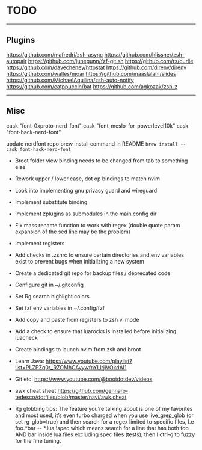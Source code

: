 # TODO

---

## Plugins


https://github.com/mafredri/zsh-async
https://github.com/hlissner/zsh-autopair
https://github.com/junegunn/fzf-git.sh
https://github.com/rs/curlie
https://github.com/davecheney/httpstat
https://github.com/direnv/direnv
https://github.com/walles/moar
https://github.com/maaslalani/slides
https://github.com/MichaelAquilina/zsh-auto-notify
https://github.com/catppuccin/bat
https://github.com/agkozak/zsh-z


---

## Misc

cask "font-0xproto-nerd-font"
cask "font-meslo-for-powerlevel10k"
cask "font-hack-nerd-font"



update nerdfont repo brew install command in README `brew install --cask font-hack-nerd-font`


- Broot folder view binding needs to be changed from tab to something else
- Rework upper / lower case, dot op bindings to match nvim
- Look into implementing gnu privacy guard and wireguard
- Implement substitute binding
- Implement zplugins as submodules in the main config dir
- Fix mass rename function to work with regex (double quote param expansion of the sed line may be the problem)
- Implement registers
- Add checks in .zshrc to ensure certain directories and env variables exist to prevent bugs when initializing a new system

- Create a dedicated git repo for backup files / deprecated code
- Configure git in ~/.gitconfig
- Set Rg search highlight colors
- Set fzf env variables in ~/.config/fzf
- Add copy and paste from registers to zsh vi mode
- Add a check to ensure that luarocks is installed before initializing luacheck
- Create bindings to launch nvim from zsh and broot

- Learn Java: https://www.youtube.com/playlist?list=PLZPZq0r_RZOMhCAyywfnYLlrjiVOkdAI1
- Git etc: https://www.youtube.com/@bootdotdev/videos

- awk cheat sheet
    https://github.com/gennaro-tedesco/dotfiles/blob/master/navi/awk.cheat

- Rg globbing tips:
The feature you’re talking about is one of my favorites and most used, it’s even turbo charged when you use live_grep_glob (or set rg_glob=true) and then search for a regex limited to specific files, I.e foo.*bar -- *.lua !*spec* which means search for a line that has both foo AND bar inside lua files excluding spec files (tests), then I ctrl-g to fuzzy for the fine tuning.
